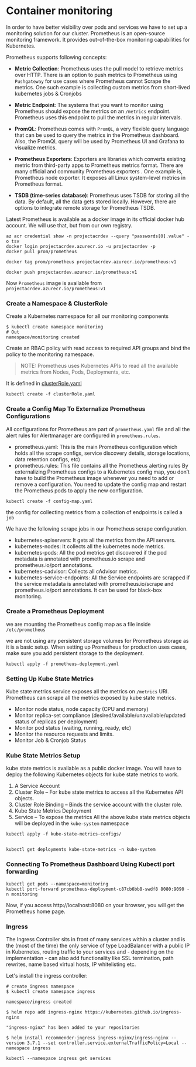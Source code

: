 # Container monitoring
In order to have better visibility over pods and services we have to set up a monitoring solution for our cluster. Prometheus is an open-source monitoring framework. It provides out-of-the-box monitoring capabilities for Kubernetes.

Prometheus supports following concepts:
* **Metric Collection**: Prometheus uses the pull model to retrieve metrics over HTTP. There is an option to push metrics to Prometheus using `Pushgateway` for use cases where Prometheus cannot Scrape the metrics. One such example is collecting custom metrics from short-lived kubernetes jobs & Cronjobs

* **Metric Endpoint**: The systems that you want to monitor using Prometheus should expose the metrics on an `/metrics` endpoint. Prometheus uses this endpoint to pull the metrics in regular intervals.

* **PromQL**: Prometheus comes with `PromQL`, a very flexible query language that can be used to query the metrics in the Prometheus dashboard. Also, the PromQL query will be used by Prometheus UI and Grafana to visualize metrics.

* **Prometheus Exporters**: Exporters are libraries which converts existing metric from third-party apps to Prometheus metrics format. There are many official and community Prometheus exporters . One example is, Prometheus node exporter. It exposes all Linux system-level metrics in Prometheus format.

* **TSDB (time-series database)**: Prometheus uses TSDB for storing all the data. By default, all the data gets stored locally. However, there are options to integrate remote storage for Prometheus TSDB.


Latest Prometheus is available as a docker image in its official docker hub account. We will use that, but from our own registry.

```shell
az acr credential show -n projectacrdev --query "passwords[0].value" -o tsv
docker login projectacrdev.azurecr.io -u projectacrdev -p
docker pull prom/prometheus

docker tag prom/prometheus projectacrdev.azurecr.io/prometheus:v1

docker push projectacrdev.azurecr.io/prometheus:v1
```
 
Now `Prometheus` image is available from `projectacrdev.azurecr.io/prometheus:v1`
 
### Create a Namespace & ClusterRole
Create a Kubernetes namespace for all our monitoring components

```shell
$ kubectl create namespace monitoring
# Out
namespace/monitoring created
```

Create an RBAC policy with read access to required API groups and bind the policy to the monitoring namespace.
>NOTE: Prometheus uses Kubernetes APIs to read all the available metrics from Nodes, Pods, Deployments, etc.

It is defined in [clusterRole.yaml](./k8_yaml_files/clusterRole.yaml) 

```shell
kubectl create -f clusterRole.yaml
```

### Create a Config Map To Externalize Prometheus Configurations
All configurations for Prometheus are part of `prometheus.yaml` file and all the alert rules for Alertmanager are configured in `prometheus.rules`.

* prometheus.yaml: This is the main Prometheus configuration which holds all the scrape configs, service discovery details, storage locations, data retention configs, etc)
* prometheus.rules: This file contains all the Prometheus alerting rules
By externalizing Prometheus configs to a Kubernetes config map, you don’t have to build the Prometheus image whenever you need to add or remove a configuration. You need to update the config map and restart the Prometheus pods to apply the new configuration.

```shell
kubectl create -f config-map.yaml
```

the config for collecting metrics from a collection of endpoints is called a `job`

We have the following scrape jobs in our Prometheus scrape configuration.

* kubernetes-apiservers: It gets all the metrics from the API servers.
* kubernetes-nodes: It collects all the kubernetes node metrics.
* kubernetes-pods: All the pod metrics get discovered if the pod metadata is annotated with prometheus.io scrape and prometheus.io/port annotations.
* kubernetes-cadvisor: Collects all cAdvisor metrics.
* kubernetes-service-endpoints: All the Service endpoints are scrapped if the service metadata is annotated with prometheus.io/scrape and prometheus.io/port annotations. It can be used for black-box monitoring.

### Create a Prometheus Deployment

we are mounting the Prometheus config map as a file inside `/etc/prometheus`

we are not using any persistent storage volumes for Prometheus storage as it is a basic setup. When setting up Prometheus for production uses cases, make sure you add persistent storage to the deployment.

```shell
kubectl apply -f prometheus-deployment.yaml 
```

### Setting Up Kube State Metrics
Kube state metrics service exposes all the metrics on `/metrics` URI. Prometheus can scrape all the metrics exposed by kube state metrics.

* Monitor node status, node capacity (CPU and memory)
* Monitor replica-set compliance (desired/available/unavailable/updated status of replicas per deployment)
* Monitor pod status (waiting, running, ready, etc)
* Monitor the resource requests and limits.
* Monitor Job & Cronjob Status

### Kube State Metrics Setup
kube state metrics is available as a public docker image. You will have to deploy the following Kubernetes objects for kube state metrics to work.

1. A Service Account
2. Cluster Role – For kube state metrics to access all the Kubernetes API objects.
3. Cluster Role Binding – Binds the service account with the cluster role.
4. Kube State Metrics Deployment
5. Service – To expose the metrics
All the above kube state metrics objects will be deployed in the `kube-system` namespace
```
kubectl apply -f kube-state-metrics-configs/


kubectl get deployments kube-state-metrics -n kube-system
```


### Connecting To Prometheus Dashboard Using Kubectl port forwarding

```
kubectl get pods --namespace=monitoring
kubectl port-forward prometheus-deployment-c87cb6bb8-swdf8 8080:9090 -n monitoring
```


Now, if you access http://localhost:8080 on your browser, you will get the Prometheus home page.


### Ingress
The Ingress Controller sits in front of many services within a cluster and is the (most of the time) the only service of type LoadBalancer with a public IP in Kubernetes, routing traffic to your services and - depending on the implementation - can also add functionality like SSL termination, path rewrites, name based virtual hosts, IP whitelisting etc.

Let's install the ingress controller:

```
# create ingress namespace
$ kubectl create namespace ingress

namespace/ingress created

$ helm repo add ingress-nginx https://kubernetes.github.io/ingress-nginx

"ingress-nginx" has been added to your repositories

$ helm install recommender-ingress ingress-nginx/ingress-nginx --version 3.7.1 --set controller.service.externalTrafficPolicy=Local --namespace ingress

kubectl --namespace ingress get services